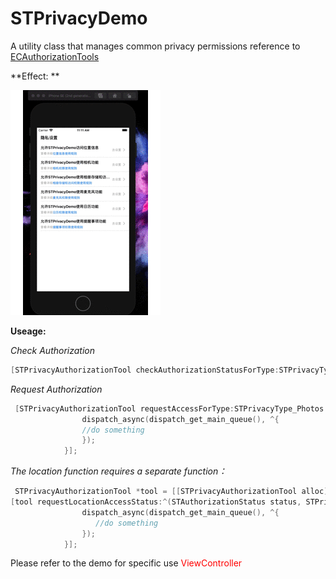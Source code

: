 # STPrivacyDemo
A utility class that manages common privacy permissions reference to [ECAuthorizationTools]( https://github.com/EchoZuo/ECAuthorizationTools.git)

**Effect: **

![隐私权限](README.assets/隐私权限.gif)

**Useage:**

*Check  Authorization*

```objective-c
[STPrivacyAuthorizationTool checkAuthorizationStatusForType:STPrivacyType_Photos];
```

*Request  Authorization*

```objective-c
 [STPrivacyAuthorizationTool requestAccessForType:STPrivacyType_Photos accessStatus:^(STAuthorizationStatus status, STPrivacyType type) {
                dispatch_async(dispatch_get_main_queue(), ^{
                //do something
                });
            }];
```

*The location function requires a separate function：*

```objective-c
 STPrivacyAuthorizationTool *tool = [[STPrivacyAuthorizationTool alloc]init];
[tool requestLocationAccessStatus:^(STAuthorizationStatus status, STPrivacyType type) {
                dispatch_async(dispatch_get_main_queue(), ^{
                   //do something
                });
            }];
```

Please refer to the demo for specific use  <font color = red>ViewController</font>

